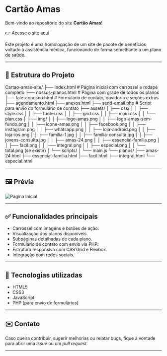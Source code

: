 # Cartão Amas

Bem-vindo ao repositório do site **Cartão Amas**!

👉 [Acesse o site aqui](https://chris-oliver-git.github.io/Amas-v3/index.html)

Este projeto é uma homologação de um site de pacote de benefícios voltado à assistência médica, funcionando de forma semelhante a um plano de saúde.

---

## 📁 Estrutura do Projeto

Cartao-amas-site/
├── index.html # Página inicial com carrossel e rodapé completo
├── nossos-planos.html # Página com grade de todos os planos
├── fale-conosco.html # Formulário de contato, ouvidoria e seções extras
├── agendamento.html
├── anexos.html
├── send-email.php # Script para envio do formulário de contato
├── assets/
│ ├── css/
│ │ ├── style.css
│ │ ├── footer.css
│ │ ├── grid.css
│ │ ├── main.css
│ │ └── plan.css
│ ├── img/
│ │ ├── logo-amas.png
│ │ ├── logo-amas-sem-fundo.png
│ │ ├── icone-amas.png
│ │ ├── facebook.png
│ │ ├── instagram.png
│ │ ├── whatsapp.png
│ │ ├── loja-android.png
│ │ ├── loja-ios.png
│ │ ├── familia-1.jpg
│ │ ├── familia-consulta.jpg
│ │ ├── jovens-consulta.jpg
│ │ ├── amas-24.png
│ │ ├── essencial-familia.png
│ │ ├── facil.png
│ │ ├── integral.png
│ │ ├── especial.png
│ │ └── total.png (se existir)
│ └── scripts/
│ └── main.js
└── planos/
├── amas-24.html
├── essencial-familia.html
├── facil.html
├── integral.html
└── especial.html


---

## 🖼️ Prévia

![Página Inicial](./assets/img/familia-1.jpg)

---

## ✅ Funcionalidades principais

- Carrossel com imagens e botões de ação.
- Visualização dos planos disponíveis.
- Subpáginas detalhadas de cada plano.
- Formulário de contato com envio via PHP.
- Estrutura responsiva com CSS Grid e Flexbox.
- Integração com redes sociais.

---

## 📌 Tecnologias utilizadas

- HTML5
- CSS3
- JavaScript
- PHP (para envio de formulários)

---

## ✉️ Contato

Caso queira contribuir, sugerir melhorias ou relatar bugs, fique à vontade para abrir uma _issue_ ou um _pull request_.

---

